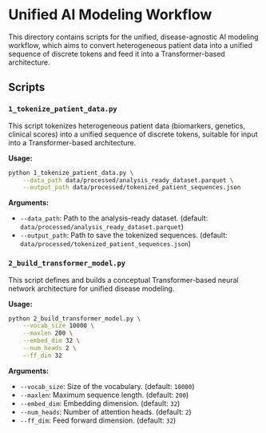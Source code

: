 # Unified AI Modeling Workflow

This directory contains scripts for the unified, disease-agnostic AI modeling workflow, which aims to convert heterogeneous patient data into a unified sequence of discrete tokens and feed it into a Transformer-based architecture.

## Scripts

### `1_tokenize_patient_data.py`

This script tokenizes heterogeneous patient data (biomarkers, genetics, clinical scores) into a unified sequence of discrete tokens, suitable for input into a Transformer-based architecture.

**Usage:**

```bash
python 1_tokenize_patient_data.py \
    --data_path data/processed/analysis_ready_dataset.parquet \
    --output_path data/processed/tokenized_patient_sequences.json
```

**Arguments:**

*   `--data_path`: Path to the analysis-ready dataset. (default: `data/processed/analysis_ready_dataset.parquet`)
*   `--output_path`: Path to save the tokenized sequences. (default: `data/processed/tokenized_patient_sequences.json`)

### `2_build_transformer_model.py`

This script defines and builds a conceptual Transformer-based neural network architecture for unified disease modeling.

**Usage:**

```bash
python 2_build_transformer_model.py \
    --vocab_size 10000 \
    --maxlen 200 \
    --embed_dim 32 \
    --num_heads 2 \
    --ff_dim 32
```

**Arguments:**

*   `--vocab_size`: Size of the vocabulary. (default: `10000`)
*   `--maxlen`: Maximum sequence length. (default: `200`)
*   `--embed_dim`: Embedding dimension. (default: `32`)
*   `--num_heads`: Number of attention heads. (default: `2`)
*   `--ff_dim`: Feed forward dimension. (default: `32`)

